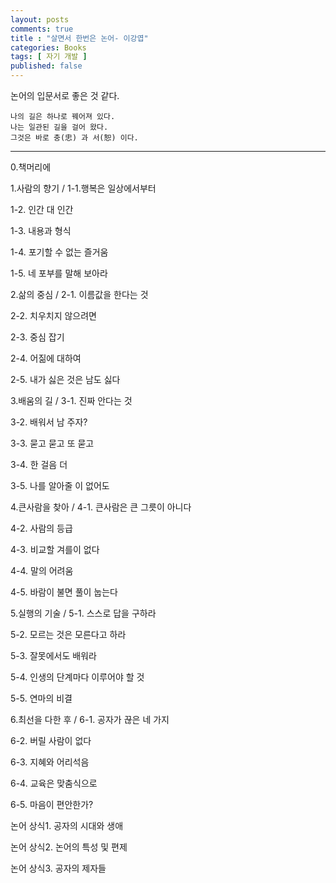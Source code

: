 ```yaml
---
layout: posts
comments: true
title : "살면서 한번은 논어- 이강엽"
categories: Books
tags: [ 자기 개발 ]
published: false
---
```


논어의 입문서로 좋은 것 같다.

```text
나의 길은 하나로 꿰어져 있다.
나는 일관된 길을 걸어 왔다.
그것은 바로 충(忠) 과 서(恕) 이다.
```

---

0.책머리에

1.사람의 향기 / 1-1.행복은 일상에서부터

1-2. 인간 대 인간

1-3. 내용과 형식

1-4. 포기할 수 없는 즐거움

1-5. 네 포부를 말해 보아라

2.삶의 중심 / 2-1. 이름값을 한다는 것

2-2. 치우치지 않으려면

2-3. 중심 잡기

2-4. 어짊에 대하여

2-5. 내가 싫은 것은 남도 싫다

3.배움의 길 / 3-1. 진짜 안다는 것

3-2. 배워서 남 주자?

3-3. 묻고 묻고 또 묻고

3-4. 한 걸음 더

3-5. 나를 알아줄 이 없어도

4.큰사람을 찾아 / 4-1. 큰사람은 큰 그릇이 아니다

4-2. 사람의 등급

4-3. 비교할 겨를이 없다

4-4. 말의 어려움

4-5. 바람이 불면 풀이 눕는다

5.실행의 기술 / 5-1. 스스로 답을 구하라

5-2. 모르는 것은 모른다고 하라

5-3. 잘못에서도 배워라

5-4. 인생의 단계마다 이루어야 할 것

5-5. 연마의 비결

6.최선을 다한 후 / 6-1. 공자가 끊은 네 가지

6-2. 버릴 사람이 없다

6-3. 지혜와 어리석음

6-4. 교육은 맞춤식으로

6-5. 마음이 편안한가?

논어 상식1. 공자의 시대와 생애

논어 상식2. 논어의 특성 및 편제

논어 상식3. 공자의 제자들
